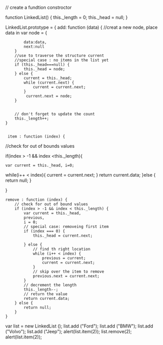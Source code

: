 // create a fundtion constroctor



function LinkedList() {
	this._length = 0;
	this._head = null;
}


LinkedList.prototype = {
	add: function (data) {
		//creat a new node, place data in
		var node = {

			data:data,
			next:null
		}
		//use to traverse the structure current
		//special case : no items in the list yet
		if (this._head===null) {
			this._head = node;
		} else {
			current = this._head;
			while (current.next) {
				current = current.next;
			}
			 current.next = node;
		}


		// don't forget to update the count
		this._length++;
	}


	 item : function (index) {

//check for out of bounds values

if(index > -1 && index <this._length){

	var current = this._head, i=0;

while(i++ < index){
	current = current.next;
}
return current.data;
}else {
	return null;
}

}

	
    remove : function (index) {
    	// check for out of bound values
    	if (index > -1 && index < this._length) {
    		var current = this._head,
    		previous,
    		i = 0;
    		// special case: removeing first item
    	    if (index === 0) {
    	    	this._head = current.next; 

    	    } else {
    	    	// find th right location
                while (i++ < index) {
                	previous = current;
                	current = current.next;
                }
                // skip over the item to remove
                previous.next = current.next;
    	    }
    	    // decrement the length
    	    this._length--;
    	    // return the value
    	    return current.data;
    	} else {
    		return null;
    	} 
    }



var list = new LinkedList ();
list.add ("Ford");
list.add ("BMW");
list.add ("Volvo");
list.add ("Jeep");
alert(list.item(2));
list.remove(2);
alert(list.item(2));
